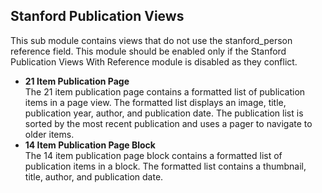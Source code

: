 Stanford Publication Views
---
This sub module contains views that do not use the stanford_person reference field. This module should be enabled only if the Stanford Publication Views With Reference module is disabled as they conflict. 

* **21 Item Publication Page**   
The 21 item publication page contains a formatted list of publication items in a page view. The formatted list displays an image, title, publication year, author, and publication date. The publication list is sorted by the most recent publication and uses a pager to navigate to older items.
* **14 Item Publication Page Block**   
The 14 item publication page block contains a formatted list of publication items in a block. The formatted list contains a thumbnail, title, author, and publication date. 
